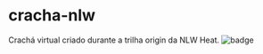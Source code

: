 # cracha-nlw
Crachá virtual criado durante a trilha origin da NLW Heat.
![badge](https://dam450.github.io/cracha-nlw/images/project_badge.png "badge")
